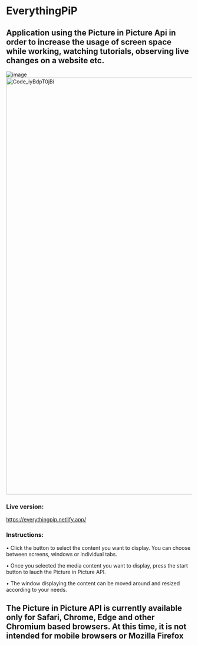 # EverythingPiP
## Application using the Picture in Picture Api in order to increase the usage of screen space while working, watching tutorials, observing live changes on a website etc. 


![image](https://user-images.githubusercontent.com/58565781/194855577-793d3520-4183-4365-a110-c006e18d01c2.png)
<img width="1128" alt="Code_iyBdpT0jBi" src="https://user-images.githubusercontent.com/58565781/194855608-62c2eff0-df36-4e99-a717-3b28aec9cd9d.png">


### Live version: 
https://everythingpip.netlify.app/


### Instructions:

• Click the button to select the content you want to display. You can choose between screens, windows or individual tabs. 

• Once you selected the media content you want to display, press the start button to lauch the Picture in Picture API.

• The window displaying the content can be moved around and resized according to your needs. 

## The Picture in Picture API is currently available only for Safari, Chrome, Edge and other Chromium based browsers. At this time, it is not intended for mobile browsers or Mozilla Firefox
